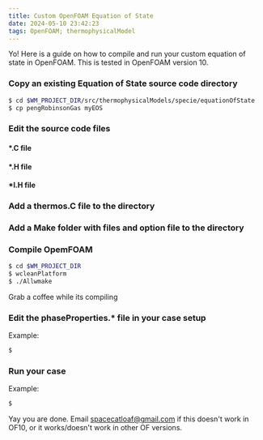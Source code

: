 ```yaml
---
title: Custom OpenFOAM Equation of State
date: 2024-05-10 23:42:23
tags: OpenFOAM; thermophysicalModel
---
```

Yo! Here is a guide on how to compile and run your custom equation of state in OpenFOAM. This is tested in OpenFOAM version 10. 

### Copy an existing Equation of State source code directory

``` bash
$ cd $WM_PROJECT_DIR/src/thermophysicalModels/specie/equationOfState
$ cp pengRobinsonGas myEOS
```
### Edit the source code files
#### *.C file

#### *.H file

#### *I.H file

### Add a thermos.C file to the directory

### Add a Make folder with files and option file to the directory

### Compile OpemFOAM 
``` bash
$ cd $WM_PROJECT_DIR
$ wcleanPlatform
$ ./Allwmake
```
Grab a coffee while its compiling

### Edit the phaseProperties.* file in your case setup
Example:
``` bash
$ 
```
### Run your case 
Example:
``` bash
$ 
```

Yay you are done. Email spacecatloaf@gmail.com if this doesn't work in OF10, or it works/doesn't work in other OF versions. 

